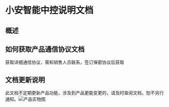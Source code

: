 # 小安智能中控说明文档

## 概述

## 如何获取产品通信协议文档
获取详细通信协议，需和销售人员联系，签订保密协议后获取

## 文档更新说明
此文档不定期更新产品功能，涉及到产品更能变更的，请及时查阅文档，恕不另行通知。![产品实物图](http://xc-res.oss-cn-shenzhen.aliyuncs.com/productInfo/pictures/AT-MX6F6%E5%AE%9E%E7%89%A9%E5%9B%BE.jpg)